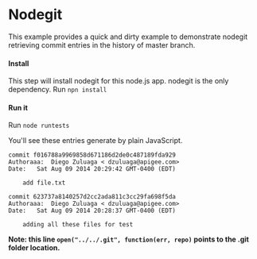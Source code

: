 # Nodegit
This example provides a quick and dirty example to demonstrate nodegit retrieving commit entries in the history of master branch.

#### Install
This step will install nodegit for this node.js app. nodegit is the only dependency.
Run ```npn install```

#### Run it
Run ```node runtests```

You'll see these entries generate by plain JavaScript.
```
commit f016788a9969858d671186d2de0c487189fda929
Authoraaa:	Diego Zuluaga < dzuluaga@apigee.com>
Date:	Sat Aug 09 2014 20:29:42 GMT-0400 (EDT)

    add file.txt

commit 623737a8140257d2cc2ada811c3cc29fa698f5da
Authoraaa:	Diego Zuluaga < dzuluaga@apigee.com>
Date:	Sat Aug 09 2014 20:28:37 GMT-0400 (EDT)

    adding all these files for test
```

**Note: this line ```open("../../.git", function(err, repo)``` points to the .git folder location.**